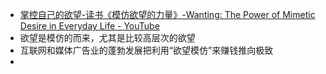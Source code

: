 - [掌控自己的欲望-读书《模仿欲望的力量》-Wanting: The Power of Mimetic Desire in Everyday Life - YouTube](https://www.youtube.com/watch?v=kSLg9PmvslY)
- 欲望是模仿的而来，尤其是比较高层次的欲望
- 互联网和媒体广告业的蓬勃发展把利用“欲望模仿”来赚钱推向极致
- 
